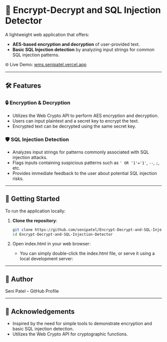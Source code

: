# 🔐 Encrypt-Decrypt and SQL Injection Detector

A lightweight web application that offers:

- **AES-based encryption and decryption** of user-provided text.
- **Basic SQL Injection detection** by analyzing input strings for common SQL injection patterns.

🌐 Live Demo: [wms.senipatel.vercel.app](https://wms.senipatel.vercel.app)

---

## 🛠️ Features

### 🔒 Encryption & Decryption

- Utilizes the Web Crypto API to perform AES encryption and decryption.
- Users can input plaintext and a secret key to encrypt the text.
- Encrypted text can be decrypted using the same secret key.

### 🛡️ SQL Injection Detection

- Analyzes input strings for patterns commonly associated with SQL injection attacks.
- Flags inputs containing suspicious patterns such as `' OR '1'='1'`, `--`, `;`, etc.
- Provides immediate feedback to the user about potential SQL injection risks.

---

## 🚀 Getting Started

To run the application locally:

1. **Clone the repository**:

   ```bash
   git clone https://github.com/senipatel/Encrypt-Decrypt-and-SQL-Injection-Detector.git
   cd Encrypt-Decrypt-and-SQL-Injection-Detector

2. Open index.html in your web browser:
   - You can simply double-click the index.html file, or serve it using a local development server:

---

 ## 👤 Author
Seni Patel – GitHub Profile

--- 

## 🙌 Acknowledgements
  - Inspired by the need for simple tools to demonstrate encryption and basic SQL injection detection.
  - Utilizes the Web Crypto API for cryptographic functions.
